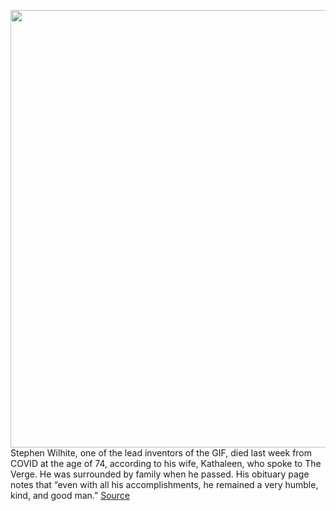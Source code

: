 <img src='https://cdn.vox-cdn.com/thumbor/whLkltcXueNyLHF3BeRUKWjivyg=/0x0:1996x1766/1200x800/filters:focal(745x613:1063x931)/cdn.vox-cdn.com/uploads/chorus_image/image/70663238/169208696.0.jpg' width='700px' /><br/>
Stephen Wilhite, one of the lead inventors of the GIF, died last week from COVID at the age of 74, according to his wife, Kathaleen, who spoke to The Verge. He was surrounded by family when he passed. His obituary page notes that “even with all his accomplishments, he remained a very humble, kind, and good man.”
<a href='https://www.theverge.com/2022/3/23/22992066/stephen-wilhite-gif-creator-dies'> Source <a/>